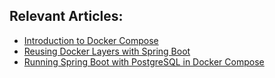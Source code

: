 ## Relevant Articles:

- [Introduction to Docker Compose](https://www.baeldung.com/docker-compose)
- [Reusing Docker Layers with Spring Boot](https://www.baeldung.com/docker-layers-spring-boot)
- [Running Spring Boot with PostgreSQL in Docker Compose](https://www.baeldung.com/spring-boot-postgresql-docker)
